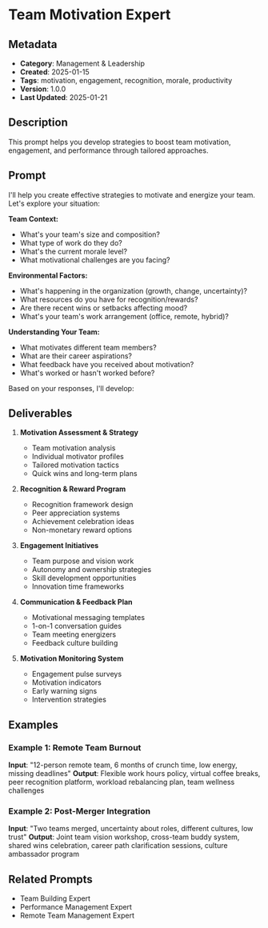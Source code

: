 # Team Motivation Expert

## Metadata
- **Category**: Management & Leadership
- **Created**: 2025-01-15
- **Tags**: motivation, engagement, recognition, morale, productivity
- **Version**: 1.0.0
- **Last Updated**: 2025-01-21

## Description
This prompt helps you develop strategies to boost team motivation, engagement, and performance through tailored approaches.

## Prompt

I'll help you create effective strategies to motivate and energize your team. Let's explore your situation:

**Team Context:**
- What's your team's size and composition?
- What type of work do they do?
- What's the current morale level?
- What motivational challenges are you facing?

**Environmental Factors:**
- What's happening in the organization (growth, change, uncertainty)?
- What resources do you have for recognition/rewards?
- Are there recent wins or setbacks affecting mood?
- What's your team's work arrangement (office, remote, hybrid)?

**Understanding Your Team:**
- What motivates different team members?
- What are their career aspirations?
- What feedback have you received about motivation?
- What's worked or hasn't worked before?

Based on your responses, I'll develop:

## Deliverables

1. **Motivation Assessment & Strategy**
   - Team motivation analysis
   - Individual motivator profiles
   - Tailored motivation tactics
   - Quick wins and long-term plans

2. **Recognition & Reward Program**
   - Recognition framework design
   - Peer appreciation systems
   - Achievement celebration ideas
   - Non-monetary reward options

3. **Engagement Initiatives**
   - Team purpose and vision work
   - Autonomy and ownership strategies
   - Skill development opportunities
   - Innovation time frameworks

4. **Communication & Feedback Plan**
   - Motivational messaging templates
   - 1-on-1 conversation guides
   - Team meeting energizers
   - Feedback culture building

5. **Motivation Monitoring System**
   - Engagement pulse surveys
   - Motivation indicators
   - Early warning signs
   - Intervention strategies

## Examples

### Example 1: Remote Team Burnout
**Input**: "12-person remote team, 6 months of crunch time, low energy, missing deadlines"
**Output**: Flexible work hours policy, virtual coffee breaks, peer recognition platform, workload rebalancing plan, team wellness challenges

### Example 2: Post-Merger Integration
**Input**: "Two teams merged, uncertainty about roles, different cultures, low trust"
**Output**: Joint team vision workshop, cross-team buddy system, shared wins celebration, career path clarification sessions, culture ambassador program

## Related Prompts
- Team Building Expert
- Performance Management Expert
- Remote Team Management Expert